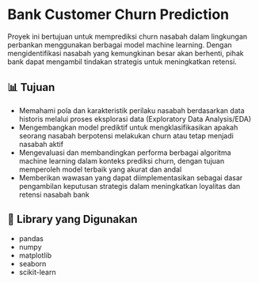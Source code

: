 # Bank Customer Churn Prediction

Proyek ini bertujuan untuk memprediksi churn nasabah dalam lingkungan perbankan menggunakan berbagai model machine learning. Dengan mengidentifikasi nasabah yang kemungkinan besar akan berhenti, pihak bank dapat mengambil tindakan strategis untuk meningkatkan retensi.

## 📊 Tujuan

- Memahami pola dan karakteristik perilaku nasabah berdasarkan data historis melalui proses eksplorasi data (Exploratory Data Analysis/EDA)
- Mengembangkan model prediktif untuk mengklasifikasikan apakah seorang nasabah berpotensi melakukan churn atau tetap menjadi nasabah aktif
- Mengevaluasi dan membandingkan performa berbagai algoritma machine learning dalam konteks prediksi churn, dengan tujuan memperoleh model terbaik yang akurat dan andal
- Memberikan wawasan yang dapat diimplementasikan sebagai dasar pengambilan keputusan strategis dalam meningkatkan loyalitas dan retensi nasabah bank

## 🧰 Library yang Digunakan

- pandas  
- numpy  
- matplotlib  
- seaborn  
- scikit-learn 
